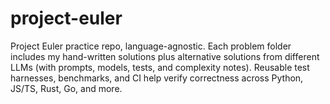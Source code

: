 # project-euler
Project Euler practice repo, language-agnostic. Each problem folder includes my hand-written solutions plus alternative solutions from different LLMs (with prompts, models, tests, and complexity notes). Reusable test harnesses, benchmarks, and CI help verify correctness across Python, JS/TS, Rust, Go, and more.
